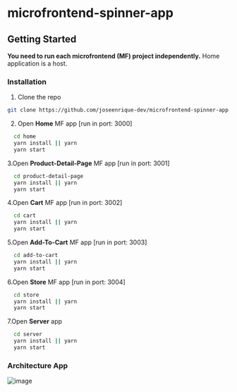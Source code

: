 # microfrontend-spinner-app

<!-- GETTING STARTED -->

## Getting Started

**You need to run each microfrontend (MF) project independently.**
Home application is a host.

### Installation

1. Clone the repo

```sh
git clone https://github.com/joseenrique-dev/microfrontend-spinner-app.git

```

2. Open **Home** MF app [run in port: 3000]

```sh
  cd home
  yarn install || yarn
  yarn start
```

3.Open **Product-Detail-Page** MF app [run in port: 3001]

```sh
  cd product-detail-page
  yarn install || yarn
  yarn start
```

4.Open **Cart** MF app [run in port: 3002]

```sh
  cd cart
  yarn install || yarn
  yarn start
```

5.Open **Add-To-Cart** MF app [run in port: 3003]

```sh
  cd add-to-cart
  yarn install || yarn
  yarn start
```

6.Open **Store** MF app [run in port: 3004]

```sh
  cd store
  yarn install || yarn
  yarn start
```

7.Open **Server** app

```sh
  cd server
  yarn install || yarn
  yarn start
```

### Architecture App

![image](https://user-images.githubusercontent.com/20423639/197955673-eecc973f-dbc3-4117-99c5-4519a4a2e581.png)
